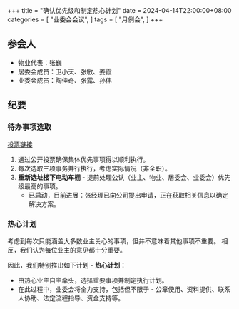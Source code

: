 +++
title = "确认优先级和制定热心计划"
date = 2024-04-14T22:00:00+08:00
categories = [
"业委会会议",
]
tags = [
"月例会",
]
+++

## 参会人

- 物业代表：张巍
- 居委会成员：卫小天、张敏、姜霞
- 业委会成员：陶佳奇、张露、孙伟

## 纪要

### 待办事项选取

[投票链接](https://jinshuju.net/f/Ig0X2F)

1. 通过公开投票确保集体优先事项得以顺利执行。
2. 每次选取三项事务并行执行，考虑实际情况（非全职）。
3. **重新选址楼下电动车棚** - 提前处理公认（业主、物业、居委会、业委会）优先级最高的事项。
   - 已启动，目前进展：张经理已向公司提出申请，正在获取相关信息以确定解决方案。

### 热心计划

考虑到每次只能涵盖大多数业主关心的事项，但并不意味着其他事项不重要。
相反，我们认为每位业主的意见都十分重要。

因此，我们特别推出如下计划 - **热心计划**：

- 由热心业主自主牵头，选择重要事项并制定执行计划。
- 在此过程中，业委会将全力支持，包括但不限于 - 公章使用、资料提供、联系人协助、法定流程指导、资金支持等。
